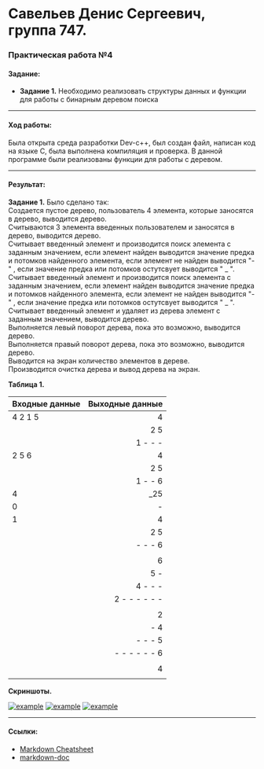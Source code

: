 # Савельев Денис Сергеевич, группа 747. #
### Практическая работа №4 ###
#### Задание: ####
- **Задание 1.** Необходимо	реализовать	структуры	данных	и	функции	для	работы	с бинарным	деревом	поиска

___
#### Ход работы: ####
   Была открыта среда разработки Dev-c++, был создан файл, написан код на языке С, была выполнена компиляция и проверка.
   В данной программе были реализованы функции для работы с деревом.

___
#### Результат: ####
  **Задание 1.** Было сделано так:  
  Создается пустое дерево, пользователь 4 элемента, которые заносятся в дерево, выводится дерево.  
  Считываются 3 элемента введенных пользователем и заносятся в дерево, выводится дерево.  
  Считывает введенный элемент и производится поиск элемента с заданным значением, если элемент найден выводится значение предка и потомков найденного элемента, если элемент не найден выводится "-" , если значение предка или потомков остутсвует выводится " _ ".  
  Считывает введенный элемент и производится поиск элемента с заданным значением, если элемент найден выводится значение предка и потомков найденного элемента, если элемент не найден выводится "-" , если значение предка или потомков остутсвует выводится " _ ".  
  Считывает введенный элемент и удаляет из дерева элемент с заданным значением, выводится дерево.  
  Выполняется левый поворот дерева, пока это возможно, выводится дерево.  
  Выполняется правый поворот дерева, пока это возможно, выводится дерево.  
  Выводится на экран количество элементов в дереве.  
  Производится очистка дерева и вывод дерева на экран.
  
  **Таблица 1.**
  
| Входные данные | Выходные данные |
| :------------- | --------------: |
| 4 2 1 5        |       4         |
|                |     2    5      |
|                |   1   - -  -    |
| 2 5 6          |       4         |
|                |     2   5       |
|                |   1  - -  6     |
| 4              |  \_25           |
| 0              |  -              |
| 1              |       4         |
|                |     2   5       |
|                |   -  - -  6     |
|                |                 |
|                |       6         |
|                |     5   -       |
|                |   4  - -  -     |
|                |  2 - - - - - -  |
|                |                 |
|                |       2         |
|                |     -   4       |
|                |   -  - -  5     |
|                |  - - - - - - 6  |
|                |                 |
|                |       4         |
|                |                 |
  
  **Скриншоты.**
  
[![example](https://pp.userapi.com/c849420/v849420693/156da8/jG3rJdM7v7U.jpg)](пример1) 
[![example](https://pp.userapi.com/c849420/v849420693/156db6/sulrsVdFyVU.jpg)](пример2) 
[![example](https://pp.userapi.com/c849420/v849420693/156daf/sCIp7_daKH4.jpg)](пример3) 
___
#### Ссылки: ####  
- [Markdown Cheatsheet](https://github.com/adam-p/markdown-here/wiki/Markdown-Cheatsheet)
- [markdown-doc](https://github.com/OlgaVlasova/markdown-doc/blob/master/README.md#Parag)

